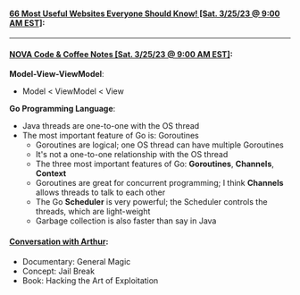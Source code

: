 #### <ins>[66 Most Useful Websites Everyone Should Know!](https://www.youtube.com/watch?v=fDdeeMCMJ1c) [Sat. 3/25/23 @ 9:00 AM EST]</ins>:

---

#### <ins>NOVA Code & Coffee Notes [Sat. 3/25/23 @ 9:00 AM EST]</ins>:

**Model-View-ViewModel**:
* Model < ViewModel < View

**Go Programming Language**:
* Java threads are one-to-one with the OS thread
* The most important feature of Go is: Goroutines
	* Goroutines are logical; one OS thread can have multiple Goroutines
	* It's not a one-to-one relationship with the OS thread
	* The three most important features of Go: **Goroutines**, **Channels**, **Context**
	* Goroutines are great for concurrent programming; I think **Channels** allows threads to talk to each other
	* The Go **Scheduler** is very powerful; the Scheduler controls the threads, which are light-weight
	* Garbage collection is also faster than say in Java

#### <ins>Conversation with Arthur</ins>:
* Documentary: General Magic
* Concept: Jail Break
* Book: Hacking the Art of Exploitation
